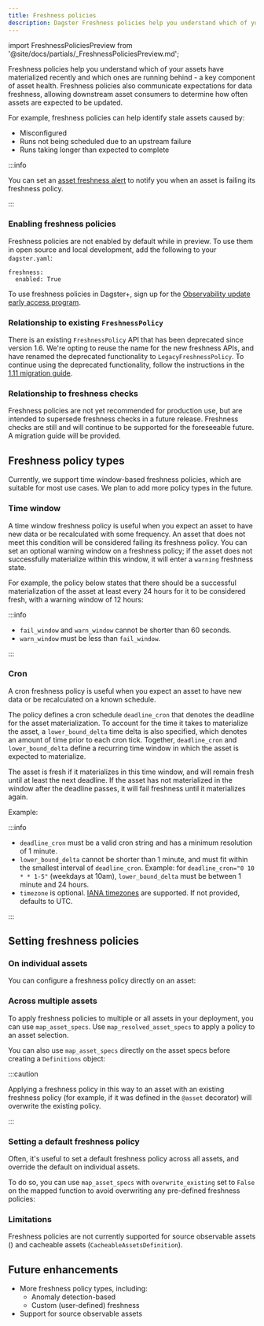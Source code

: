 ```yaml
---
title: Freshness policies
description: Dagster Freshness policies help you understand which of your assets have materialized recently and which ones are running behind - a key component of asset health.
---
```


import FreshnessPoliciesPreview from '@site/docs/partials/\_FreshnessPoliciesPreview.md';

<FreshnessPoliciesPreview />

Freshness policies help you understand which of your assets have materialized recently and which ones are running behind - a key component of asset health. Freshness policies also communicate expectations for data freshness, allowing downstream asset consumers to determine how often assets are expected to be updated.

For example, freshness policies can help identify stale assets caused by:

- Misconfigured <PyObject section="assets" module="dagster" object="AutomationCondition" pluralize />
- Runs not being scheduled due to an upstream failure
- Runs taking longer than expected to complete

:::info

You can set an [asset freshness alert](/guides/observe/alerts) to notify you when an asset is failing its freshness policy.

:::

### Enabling freshness policies

Freshness policies are not enabled by default while in preview. To use them in open source and local development, add the following to your `dagster.yaml`:

```
freshness:
  enabled: True
```

To use freshness policies in Dagster+, sign up for the [Observability update early access program](/guides/observe#how-to-join-the-early-access-program).

### Relationship to existing `FreshnessPolicy`

There is an existing `FreshnessPolicy` API that has been deprecated since version 1.6. We're opting to reuse the name for the new freshness APIs, and have renamed the deprecated functionality to `LegacyFreshnessPolicy`. To continue using the deprecated functionality, follow the instructions in the [1.11 migration guide](/migration/upgrading#upgrading-to-1110).

### Relationship to freshness checks

Freshness policies are not yet recommended for production use, but are intended to supersede freshness checks in a future release. Freshness checks are still and will continue to be supported for the foreseeable future. A migration guide will be provided.

## Freshness policy types

Currently, we support time window-based freshness policies, which are suitable for most use cases. We plan to add more policy types in the future.

### Time window

A time window freshness policy is useful when you expect an asset to have new data or be recalculated with some frequency. An asset that does not meet this condition will be considered failing its freshness policy. You can set an optional warning window on a freshness policy; if the asset does not successfully materialize within this window, it will enter a `warning` freshness state.

For example, the policy below states that there should be a successful materialization of the asset at least every 24 hours for it to be considered fresh, with a warning window of 12 hours:

<CodeExample path="docs_snippets/docs_snippets/guides/freshness/time_window_policy.py" language="python" />

:::info

- `fail_window` and `warn_window` cannot be shorter than 60 seconds.
- `warn_window` must be less than `fail_window`.

:::

### Cron

A cron freshness policy is useful when you expect an asset to have new data or be recalculated on a known schedule.

The policy defines a cron schedule `deadline_cron` that denotes the deadline for the asset materialization.
To account for the time it takes to materialize the asset, a `lower_bound_delta` time delta is also specified,
which denotes an amount of time prior to each cron tick.
Together, `deadline_cron` and `lower_bound_delta` define a recurring time window in which the asset is expected to materialize.

The asset is fresh if it materializes in this time window, and will remain fresh until at least the next deadline.
If the asset has not materialized in the window after the deadline passes, it will fail freshness until it materializes again.

Example:

<CodeExample path="docs_snippets/docs_snippets/guides/freshness/cron_policy.py" language="python" />

:::info

- `deadline_cron` must be a valid cron string and has a minimum resolution of 1 minute.
- `lower_bound_delta` cannot be shorter than 1 minute, and must fit within the smallest interval of `deadline_cron`.
  Example: for `deadline_cron="0 10 * * 1-5"` (weekdays at 10am), `lower_bound_delta` must be between 1 minute and 24 hours.
- `timezone` is optional. [IANA timezones](https://www.iana.org/time-zones) are supported. If not provided, defaults to UTC.

:::

## Setting freshness policies

### On individual assets

You can configure a freshness policy directly on an asset:

<CodeExample path="docs_snippets/docs_snippets/guides/freshness/individual_asset_policy.py" language="python" />

### Across multiple assets

To apply freshness policies to multiple or all assets in your deployment, you can use `map_asset_specs`.
Use `map_resolved_asset_specs` to apply a policy to an asset selection.

<CodeExample path="docs_snippets/docs_snippets/guides/freshness/multiple_assets_policy.py" language="python" />

You can also use `map_asset_specs` directly on the asset specs before creating a `Definitions` object:

<CodeExample path="docs_snippets/docs_snippets/guides/freshness/map_asset_specs_direct.py" language="python" />

:::caution

Applying a freshness policy in this way to an asset with an existing freshness policy (for example, if it was defined in the `@asset` decorator) will overwrite the existing policy.

:::

### Setting a default freshness policy

Often, it's useful to set a default freshness policy across all assets, and override the default on individual assets.

To do so, you can use `map_asset_specs` with `overwrite_existing` set to `False` on the mapped function to avoid overwriting any pre-defined freshness policies:

<CodeExample path="docs_snippets/docs_snippets/guides/freshness/default_freshness.py" language="python" />

### Limitations

Freshness policies are not currently supported for source observable assets (<PyObject section="assets" module="dagster" object="SourceAsset" pluralize />) and cacheable assets (`CacheableAssetsDefinition`).

## Future enhancements

- More freshness policy types, including:
  - Anomaly detection-based
  - Custom (user-defined) freshness
- Support for source observable assets
